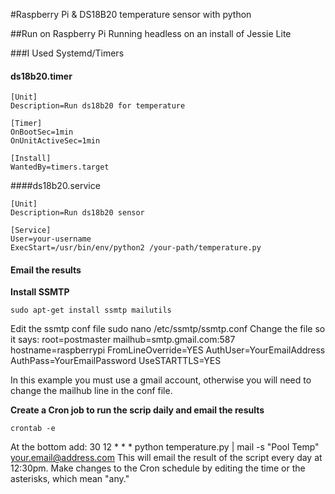 #Raspberry Pi & DS18B20 temperature sensor with python


##Run on Raspberry Pi
    Running headless on an install of Jessie Lite

###I Used Systemd/Timers
#### ds18b20.timer

    [Unit]
    Description=Run ds18b20 for temperature

	[Timer]
	OnBootSec=1min
	OnUnitActiveSec=1min

	[Install]
	WantedBy=timers.target

####ds18b20.service

	[Unit]
	Description=Run ds18b20 sensor

	[Service]
	User=your-username
	ExecStart=/usr/bin/env/python2 /your-path/temperature.py

#### Email the results
**Install SSMTP**

	sudo apt-get install ssmtp mailutils
Edit the ssmtp conf file
	sudo nano /etc/ssmtp/ssmtp.conf
Change the file so it says:
root=postmaster
mailhub=smtp.gmail.com:587
hostname=raspberrypi
FromLineOverride=YES
AuthUser=YourEmailAddress
AuthPass=YourEmailPassword
UseSTARTTLS=YES

In this example you must use a gmail account, otherwise you will need to change the mailhub line in the conf file.


**Create a Cron job to run the scrip daily and email the results**


	crontab -e
At the bottom add: 
	30 12 * * * python temperature.py | mail -s "Pool Temp" your.email@address.com
This will email the result of the script every day at 12:30pm. Make changes to the Cron schedule by editing the time or the asterisks, which mean "any."


